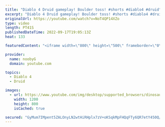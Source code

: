 ```yaml
---
title: "Diablo 4 Druid gameplay! Boulder toss! #shorts #diablo4 #druid"
excerpt: "Diablo 4 Druid gameplay! Boulder toss! #shorts #diablo4 #druid Please subscribe for more Diablo 4 and Diablo 3 content!"
originalUrl: https://youtube.com/watch?v=NoT4QP14XZo
type: video
length: PT41S
publishedDateTime: 2022-09-17T19:05:13Z
heat: 133

featuredContent: "<iframe width=\"800\" height=\"500\" frameborder=\"0\" src=\"https://www.youtube.com/embed/NoT4QP14XZo\" allow=\"accelerometer; autoplay; encrypted-media; gyroscope; picture-in-picture\" allowfullscreen></iframe>"

provider:
  name: noobyG
  domain: youtube.com

topics:
  - Diablo 4
  - Druid

images:
  - url: https://www.youtube.com/img/desktop/supported_browsers/dinosaur.png
    width: 1200
    height: 800
    isCached: true

secured: "GyMum7IMpent5ZALOnyLN2wtHiRHplx7zV+oKSqkMpFHQqFTy6QR7etY450Q/ts4HGsLMvgd3OHS9csuNssla3IkF17RzCGoYRW1YBsKlJJQglHe05gUhwzjM2bW1I0U5W0OVspkXOnpg9e3HjSgyd+ljRg9sDpweBmQFOq+hs8s2gC3+H3Nvzp629BHWRyBYRCNMuRa2EdGWycKhUztAcbjQRZqN+EZk2CtnfXxQkJUHfanECyYjcWIaKgWiMVbQpppHZGyRckR0RPQrbTVNJdnuj792BjohZfqqNx/3L2kRCh5SIfSS3xJnTKq95PHvEBSAc8+eCnM9fb8mzaf7LIUpgLFe937L1LxmuqHj92IwC6AIhKEwHbToPKMbejKNdIvTidHcqTFXtUQ5Qu4mQ==;Ch0jHq79pe8NgrhSe6hhwg=="
---
```


